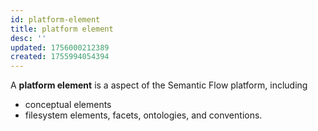 ```yaml
---
id: platform-element
title: platform element
desc: ''
updated: 1756000212389
created: 1755994054394
---
```


A **platform element** is a aspect of the Semantic Flow platform, including
  - conceptual elements 
  - filesystem elements, facets, ontologies, and conventions. 
